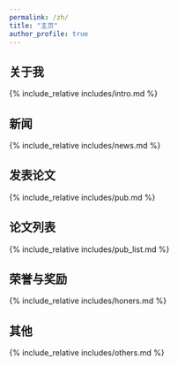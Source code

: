```yaml
---
permalink: /zh/
title: "主页"
author_profile: true
---
```


<span class='anchor' id='about-me'></span>

<h2>关于我</h2>
{% include_relative includes/intro.md %}

<h2>新闻</h2>
{% include_relative includes/news.md %}

<h2>发表论文</h2>
{% include_relative includes/pub.md %}

<h2>论文列表</h2>
{% include_relative includes/pub_list.md %}

<h2>荣誉与奖励</h2>
{% include_relative includes/honers.md %}

<h2>其他</h2>
{% include_relative includes/others.md %}


